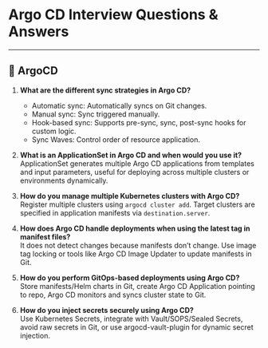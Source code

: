 # Argo CD Interview Questions & Answers

---

## 🚀 ArgoCD

1. **What are the different sync strategies in Argo CD?**  
   - Automatic sync: Automatically syncs on Git changes.  
   - Manual sync: Sync triggered manually.  
   - Hook-based sync: Supports pre-sync, sync, post-sync hooks for custom logic.  
   - Sync Waves: Control order of resource application.

2. **What is an ApplicationSet in Argo CD and when would you use it?**  
   ApplicationSet generates multiple Argo CD applications from templates and input parameters, useful for deploying across multiple clusters or environments dynamically.

3. **How do you manage multiple Kubernetes clusters with Argo CD?**  
   Register multiple clusters using `argocd cluster add`. Target clusters are specified in application manifests via `destination.server`.

4. **How does Argo CD handle deployments when using the latest tag in manifest files?**  
   It does not detect changes because manifests don’t change. Use image tag locking or tools like Argo CD Image Updater to update manifests in Git.

5. **How do you perform GitOps-based deployments using Argo CD?**  
   Store manifests/Helm charts in Git, create Argo CD Application pointing to repo, Argo CD monitors and syncs cluster state to Git.

6. **How do you inject secrets securely using Argo CD?**  
   Use Kubernetes Secrets, integrate with Vault/SOPS/Sealed Secrets, avoid raw secrets in Git, or use argocd-vault-plugin for dynamic secret injection.
